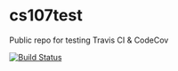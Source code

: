 # cs107test
Public repo for testing Travis CI &amp; CodeCov

[![Build Status](https://travis-ci.org/kchare/cs107test.svg?branch=main)](https://travis-ci.org/kchare/cs107test.svg?branch=main)
